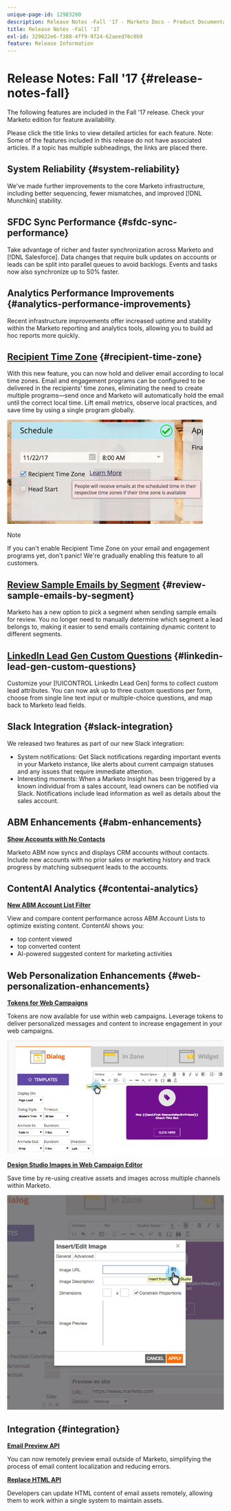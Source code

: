 ```yaml
---
unique-page-id: 12983280
description: Release Notes -Fall '17 - Marketo Docs - Product Documentation
title: Release Notes -Fall '17
exl-id: 329022e6-f388-4ff9-9724-62aeed76c0b9
feature: Release Information
---
```

# Release Notes: Fall '17 {#release-notes-fall}

The following features are included in the Fall '17 release. Check your Marketo edition for feature availability.

Please click the title links to view detailed articles for each feature. Note: Some of the features included in this release do not have associated articles. If a topic has multiple subheadings, the links are placed there.

## System Reliability {#system-reliability}

We've made further improvements to the core Marketo infrastructure, including better sequencing, fewer mismatches, and improved [!DNL Munchkin] stability.

## SFDC Sync Performance {#sfdc-sync-performance}

Take advantage of richer and faster synchronization across Marketo and [!DNL Salesforce]. Data changes that require bulk updates on accounts or leads can be split into parallel queues to avoid backlogs. Events and tasks now also synchronize up to 50% faster.

## Analytics Performance Improvements {#analytics-performance-improvements}

Recent infrastructure improvements offer increased uptime and stability within the Marketo reporting and analytics tools, allowing you to build ad hoc reports more quickly.

## [Recipient Time Zone](/help/marketo/product-docs/email-marketing/email-programs/email-program-actions/scheduling-with-recipient-time-zone/understanding-recipient-time-zone.md) {#recipient-time-zone}

With this new feature, you can now hold and deliver email according to local time zones. Email and engagement programs can be configured to be delivered in the recipients' time zones, eliminating the need to create multiple programs—send once and Marketo will automatically hold the email until the correct local time. Lift email metrics, observe local practices, and save time by using a single program globally.

![](assets/image2017-11-29-8-3a45-3a47.png)

>[!NOTE]
>
>If you can't enable Recipient Time Zone on your email and engagement programs yet, don't panic! We're gradually enabling this feature to all customers.

## [Review Sample Emails by Segment](/help/marketo/product-docs/email-marketing/general/creating-an-email/send-a-sample-email.md) {#review-sample-emails-by-segment}

Marketo has a new option to pick a segment when sending sample emails for review. You no longer need to manually determine which segment a lead belongs to, making it easier to send emails containing dynamic content to different segments.

## [LinkedIn Lead Gen Custom Questions](/help/marketo/product-docs/demand-generation/social/social-functions/set-up-linkedin-lead-gen-forms.md) {#linkedin-lead-gen-custom-questions}

Customize your [!UICONTROL LinkedIn Lead Gen] forms to collect custom lead attributes. You can now ask up to three custom questions per form, choose from single line text input or multiple-choice questions, and map back to Marketo lead fields.

## Slack Integration {#slack-integration}

We released two features as part of our new Slack integration:

* System notifications: Get Slack notifications regarding important events in your Marketo instance, like alerts about current campaign statuses and any issues that require immediate attention.
* Interesting moments: When a Marketo Insight has been triggered by a known individual from a sales account, lead owners can be notified via Slack. Notifications include lead information as well as details about the sales account.

## ABM Enhancements {#abm-enhancements}

**[Show Accounts with No Contacts](https://docs.marketo.com/x/fKCt)**

Marketo ABM now syncs and displays CRM accounts without contacts. Include new accounts with no prior sales or marketing history and track progress by matching subsequent leads to the accounts.

## ContentAI Analytics {#contentai-analytics}

**[New ABM Account List Filter](https://docs.marketo.com/x/1BPG)**

View and compare content performance across ABM Account Lists to optimize existing content. ContentAI shows you:

* top content viewed
* top converted content
* AI-powered suggested content for marketing activities

## Web Personalization Enhancements {#web-personalization-enhancements}

**[Tokens for Web Campaigns](/help/marketo/product-docs/web-personalization/working-with-web-campaigns/using-the-web-personalization-rich-text-editor.md)**

Tokens are now available for use within web campaigns. Leverage tokens to deliver personalized messages and content to increase engagement in your web campaigns.

![](assets/image2017-11-16-11-3a25-3a7.png)

**[Design Studio Images in Web Campaign Editor](/help/marketo/product-docs/web-personalization/working-with-web-campaigns/using-the-web-personalization-rich-text-editor.md)**

Save time by re-using creative assets and images across multiple channels within Marketo.

![](assets/image2017-11-16-11-3a26-3a10.png)

## Integration  {#integration}

**[Email Preview API](https://experienceleague.adobe.com/en/docs/marketo-developer/marketo/email-scripting)**

You can now remotely preview email outside of Marketo, simplifying the process of email content localization and reducing errors.

**[Replace HTML API](https://experienceleague.adobe.com/en/docs/marketo-developer/marketo/email-scripting)**

Developers can update HTML content of email assets remotely, allowing them to work within a single system to maintain assets.
